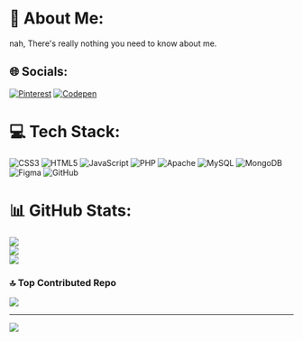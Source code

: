 # 💫 About Me:
nah, There's really nothing you need to know about me.


## 🌐 Socials:
[![Pinterest](https://img.shields.io/badge/Pinterest-%23E60023.svg?logo=Pinterest&logoColor=white)](https://pinterest.com/ryoukaijuu) [![Codepen](https://img.shields.io/badge/Codepen-000000?style=for-the-badge&logo=codepen&logoColor=white)](https://codepen.io/ryoukai-ju) 

# 💻 Tech Stack:
![CSS3](https://img.shields.io/badge/css3-%231572B6.svg?style=flat&logo=css3&logoColor=white) ![HTML5](https://img.shields.io/badge/html5-%23E34F26.svg?style=flat&logo=html5&logoColor=white) ![JavaScript](https://img.shields.io/badge/javascript-%23323330.svg?style=flat&logo=javascript&logoColor=%23F7DF1E) ![PHP](https://img.shields.io/badge/php-%23777BB4.svg?style=flat&logo=php&logoColor=white) ![Apache](https://img.shields.io/badge/apache-%23D42029.svg?style=flat&logo=apache&logoColor=white) ![MySQL](https://img.shields.io/badge/mysql-4479A1.svg?style=flat&logo=mysql&logoColor=white) ![MongoDB](https://img.shields.io/badge/MongoDB-%234ea94b.svg?style=flat&logo=mongodb&logoColor=white) ![Figma](https://img.shields.io/badge/figma-%23F24E1E.svg?style=flat&logo=figma&logoColor=white) ![GitHub](https://img.shields.io/badge/github-%23121011.svg?style=flat&logo=github&logoColor=white)
# 📊 GitHub Stats:
![](https://github-readme-stats.vercel.app/api?username=ryoukai-ju&theme=blue_navy&hide_border=false&include_all_commits=true&count_private=true)<br/>
![](https://github-readme-streak-stats.herokuapp.com/?user=ryoukai-ju&theme=blue_navy&hide_border=false)<br/>
![](https://github-readme-stats.vercel.app/api/top-langs/?username=ryoukai-ju&theme=blue_navy&hide_border=false&include_all_commits=true&count_private=true&layout=compact)

### 🔝 Top Contributed Repo
![](https://github-contributor-stats.vercel.app/api?username=ryoukai-ju&limit=5&theme=blue_navy&combine_all_yearly_contributions=true)

---
[![](https://visitcount.itsvg.in/api?id=ryoukai-ju&label=Profile%20Views&color=0&icon=0&pretty=true)](https://visitcount.itsvg.in)

<!-- Proudly created with GPRM ( https://gprm.itsvg.in ) -->
